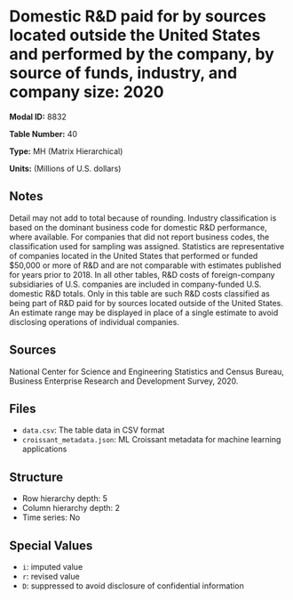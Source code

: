 # Domestic R&D paid for by sources located outside the United States and performed by the company, by source of funds, industry, and company size: 2020

**Modal ID:** 8832

**Table Number:** 40

**Type:** MH (Matrix Hierarchical)

**Units:** (Millions of U.S. dollars)

## Notes

Detail may not add to total because of rounding. Industry classification is based on the dominant business code for domestic R&D performance, where available. For companies that did not report business codes, the classification used for sampling was assigned. Statistics are representative of companies located in the United States that performed or funded $50,000 or more of R&D and are not comparable with estimates published for years prior to 2018. In all other tables, R&D costs of foreign-company subsidiaries of U.S. companies are included in company-funded U.S. domestic R&D totals. Only in this table are such R&D costs classified as being part of R&D paid for by sources located outside of the United States. An estimate range may be displayed in place of a single estimate to avoid disclosing operations of individual companies.

## Sources

National Center for Science and Engineering Statistics and Census Bureau, Business Enterprise Research and Development Survey, 2020.

## Files

- `data.csv`: The table data in CSV format
- `croissant_metadata.json`: ML Croissant metadata for machine learning applications

## Structure

- Row hierarchy depth: 5
- Column hierarchy depth: 2
- Time series: No

## Special Values

- `i`: imputed value
- `r`: revised value
- `D`: suppressed to avoid disclosure of confidential information
